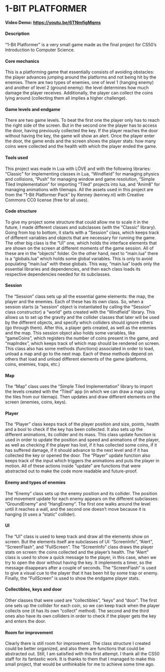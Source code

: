 # 1-BIT PLATFORMER
#### Video Demo: https://youtu.be/6TNmfigMqms
#### Description
“1-Bit Platformer” is a very small game made as the final project for CS50’s Introduction to Computer Science. 
#### Core mechanics
This is a platforming game that essentially consists of avoiding obstacles: the player advances jumping around the platforms and not being hit by the enemies. There are two types of enemies, one of level 1 (hanging enemy) and another of level 2 (ground enemy): the level determines how much damage the player receives. Additionally, the player can collect the coins lying around (collecting them all implies a higher challenge).
#### Game levels and endgame
There are two game levels. To beat the first one the player only has to reach the right side of the screen. But in the second one the player has to access the door, having previously collected the key. If the player reaches the door without having the key, the game will show an alert. Once the player enter the door, the game ends and the screen shows the player stats: how many coins were collected and the health with which the player ended the game.
#### Tools used
This project was made in Lua with LÖVE and with the following libraries: “Classic” for implementing classes in Lua, “Windfield” for managing physics and collisions, “Push” for managing window and game resolution, “Simple Tiled Implementation” for importing “Tiled” projects into lua, and “Anim8” for managing animations with tilemaps. All the assets used in this project are from the “1-Bit Platformer Pack” by Kenney (kenney.nl) with Creative Commons CC0 license (free for all uses).
#### Code structure
To give my project some structure that could allow me to scale it in the future, I made different classes and subclasses (with the “Classic” library). Going from top to bottom, it starts with a “Session” class, which keeps track of different variables and objects that are necessary for running the game. The other big class is the “UI” one, which holds the interface elements that are shown on the screen at different moments of the game session. All of these are in the “objects” folder. 
On the other hand, next to “main.lua” there is a “globals.lua” which holds some global variables. This is only to avoid populating “main.lua” with these globals. This way, “main.lua” loads only the essential libraries and dependencies, and then each class loads its respective dependencies needed for its subclasses.
#### Session
The “Session” class sets up all the essential game elements: the map, the player and the enemies. Each of these has its own class. So, when a session starts (a “session” object is instantiated by calling the “Session” class constructor) a “world” gets created with the “Windfield” library. This allows us to set up the gravity and the collider classes that later will be used by the different objects, and specify which colliders should ignore others (go through them). After this, a player gets created, as well as the enemies and the map. This session object also holds some variables, like “gameCoins”, which registers the number of coins present in the game, and “mapIndex”, which keeps track of which map should be rendered on screen.
This class also has some methods (functions) associated in order to load, unload a map and go to the next map. Each of these methods depend on others that load and unload different elements of the game (platforms, coins, enemies, traps, etc.)
#### Map
The “Map” class uses the “Simple Tiled Implementation” library to import the levels created with the “Tiled” app (in which we can draw a map using the tiles from our tilemap). Then updates and draw different elements on the screen (enemies, coins, keys).
#### Player
The “Player” class keeps track of the player position and size, points, health and a bool to check if the key has been collected. It also sets up the different animations, its collider and its mass. This class update function is used in order to update the position and speed and animations of the player, as well as checking if the player has lost, if it has collected some coins, if it has suffered damage, if it should advance to the next level and if it has collected the key or opened the door. The “Player” update function also keeps track of the input which triggers the animations and puts the player in motion. All of these actions inside “update” are functions that were abstracted out to make the code more readable and future-proof.
#### Enemy and types of enemies
The “Enemy” class sets up the enemy position and its collider. The position and movement update for each enemy appears on the different subclasses: “GroundEnemy” and “HangEnemy”. The first one walks around the level until it reaches a wall, and the second one doesn’t move because it is hanging (it uses a “static” collider).
#### UI
The “UI” class is used to keep track and draw all the elements show on screen. But the elements itself are subclasses of UI: “ScreenInfo”, “Alert”, “ScreenFlash”, and “FullScreen”. The “ScreenInfo” class draws the player stats on screen: the coins collected and the player’s health. The “Alert” class is used to show a quick message to the player, in this case, when we try to open the door without having the key. It implements a timer, so the message disappears after a couple of seconds. The “ScreenFlash” is used to give a visual cue to the player that it has been hit by some trap or enemy. Finally, the “FullScreen” is used to show the endgame player stats.
#### Collectibles, keys and door
Other classes that were used are “collectibles”, “keys” and “door”. The first one sets up the collider for each coin, so we can keep track when the player collects one (it has its own “collect” method). The second and the third ones also have its own colliders in order to check if the player gets the key and enters the door.
#### Room for improvement
Clearly there is still room for improvement. The class structure I created could be better organized, and also there are functions that could be abstracted out. Still, I am satisfied with this first attempt. I thank all the CS50 staff for its fantastic work. It is thanks to them that I managed to make this small project, that would be unthinkable for me to achieve some time ago.